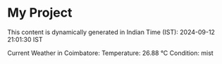# My Project

This content is dynamically generated in Indian Time (IST): 2024-09-12 21:01:30 IST


Current Weather in Coimbatore:
Temperature: 26.88 °C
Condition: mist
